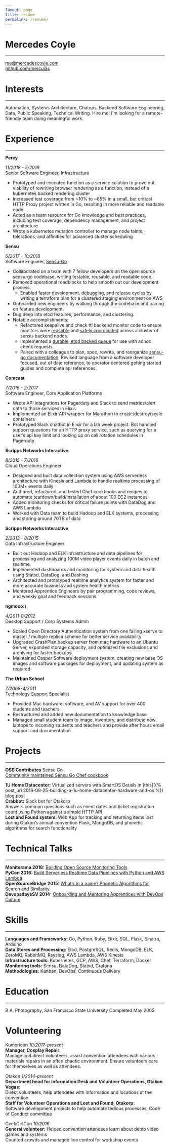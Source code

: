 ```yaml
---
layout: page
title: resume 
permalink: /resume/
---
```


# Mercedes Coyle 
---
me@mercedescoyle.com    
[github.com/mercul3s](http://github.com/mercul3s) 

# Interests
---
Automation, Systems Architecture, Chatops, Backend Software Engineering, Data, Public
Speaking, Technical Writing. Hire me! I'm looking for a remote-friendly team
doing meaningful work.

# Experience

---     
**Percy**

*11/2018 - 5/2019*   
Senior Software Engineer, Infrastructure
- Prototyped and executed function as a service solution to prove out viability
of rewriting browser rendering as a function, instead of a kubernetes backed rendering cluster
- Increased test coverage from ~10% to ~85% in a small, but critical HTTP Proxy
project written in Go, resulting in more reliable and readable code.
- Acted as a team resource for Go knowledge and best practices, including test
coverage, dependency management, and project architecture
- Wrote a kubernetes mutation controller to manage node taints, tolerations, and
affinities for advanced cluster scheduling

**Sensu**

*6/2017 - 10/2018*   
Software Engineer, [Sensu-Go](https://github.com/sensu/sensu-go)
- Collaborated on a team with 7 fellow developers on the open source sensu-go codebase, writing testable, reusable, and readable code.
- Removed operational roadblocks to help smooth out our development process.
  - Enabled faster development, debugging, and release cycles by writing a terraform plan for a clustered staging environment on AWS 
- Onboarded new engineers by walking through the codebase and pairing on feature development.
- Dug deep into etcd features, performance, and clustering.
- Notable accomplishments: 
  - Refactored keepalive and check ttl backend monitor code to ensure monitors 
  were [reusable](https://github.com/sensu/sensu-go/pull/897) and [safely coordinated](https://github.com/sensu/sensu-go/pull/1699) across a cluster of sensu-backend nodes.
  - Implemented a [durable, etcd backed queue](https://github.com/sensu/sensu-go/pull/937) for use with adhoc check requests.
  - Paired with a colleague to plan, spec, rewrite, and reorganize [sensu-go documentation](https://docs.sensu.io/sensu-core/2.0/). Revised language from a software developer focused, out of date reference, to operator centered getting started guides and complete api references.

**Comcast** 

*7/2016 - 2/2017*   
Software Engineer, Core Application Platforms
- Wrote API integrations for Pagerduty and Slack to send metrics/alert data to those services in Elixir. 
- Implemented an Elixir API wrapper for Marathon to create/destroy/scale containers
- Prototyped Slack chatbot in Elixir for a lab week project. Bot handled support questions for an HTTP proxy service, such as querying for a user’s api key limit and looking up on call rotation schedules in Pagerduty

**Scripps Networks Interactive** 

*8/2015 - 7/2016*   
Cloud Operations Engineer
- Designed and built data collection system using AWS serverless architecture with Kinesis and Lambda to handle realtime processing of 100M+ events daily
- Authored, refactored, and tested Chef cookbooks and recipes to automate teardown/build/installation of about 100 EC2 instances
- Added monitoring checks for critical failure points with DataDog and AWS Lambda
- Worked with Data team to build Hadoop and ELK systems, processing and storing around 70TB of data

**Scripps Networks Interactive** 

*2/2013 - 8/2015*   
Data Infrastructure Engineer
- Built out Hadoop and ELK infrastructure and data pipelines for processing and analyzing 100M video player events daily in batch and realtime
- Implemented dashboards and monitoring for system and data health using Statsd, DataDog, and Dashing
- Architected and prototyped realtime analytics system for faster and more accurate business and system health metrics
- Mentored Apprentice Engineers by pair programming, code reviews, and weekly goal and feedback sessions

**ngmoco:)** 

*4/2011-8/2012*     
Desktop Support / Corp Systems Admin                       
- Scaled Open Directory Authentication system from one failing xserve to master / multiple replica scheme for better service availability
- Upgraded CrashPlan backup server from mac hardware to an Ubuntu Server, expanded storage capacity, and optimized file exclusions and archiving for faster backups
- Maintained Casper Software deployment system, creating new base OS images and software packages for deployment, and updating system as required

**The Urban School**

*7/2008-4/2011*     
Technology Support Specialist
- Provided Mac hardware, software, and AV support for over 400 students and teachers
- Restructured and added new documentation to knowledge base
- Managed small student team to image, inventory, and distribute new laptops to incoming students and teachers and provide after hours email support and documentation

# Projects  
---     

**OSS Contributes**
[Sensu Go](http://github.com/sensu/sensu-go)  
[Community maintained Sensu Go Chef cookbook](http://github.com/sensu/sensu-go-chef)  

**1U Home Datacenter:** Virtualized servers with SmartOS Details in [this]({% post_url 2016-09-25-building-a-1u-home-datacenter-hardware-and-os %}) blog post  
**Crabbot:** Slack bot for Otakorp  
Answers common questions such as event dates and ticket registration count using Python against a simple HTTP API  
**Lost and Found system:** Web App for tracking and returning items lost during Otakon’s annual convention 
Flask, MongoDB, and phonetic algorithms for search functionality

# Technical Talks
---

**Monitorama 2018:** [Building Open Source Monitoring Tools](https://vimeo.com/274820910)  
**PyCon 2016:** [Build Serverless Realtime Data Pipelines with Python and AWS Lambda](https://www.youtube.com/watch?v=EpCHD9AIHAM)  
**OpenSourceBridge 2015:** [What’s in a name? Phonetic Algorithms for Search and Similarity](https://confreaks.tv/videos/osbridge2015-what-s-in-a-name-phonetic-algorithms-for-search-and-similarity)  
**DevopsdaysSV 2014:** [Onboarding and Mentoring Apprentices with DevOps Culture](https://vimeo.com/album/3173642/video/115484860)  

# Skills
---

**Languages and Frameworks:** Go, Python, Ruby, Elixir, SQL, Flask, Sinatra, Arduino  
**Data Stores and Processing:** Etcd, PostgreSQL, Redis, MongoDB, ELK, ZeroMQ, RabbitMQ, Rsyslog, AWS Lambda, AWS Kinesis  
**Infrastructure tools:** Kubernetes, GCP, AWS, Chef, Terraform, Docker  
**Monitoring tools:** Sensu, DataDog, Statsd, Grafana  
**Methodologies:** Kanban, DevOps, Continuous Delivery  

# Education
---

B.A. Photography, San Francisco State University    Completed May 2005

# Volunteering
Kumoricon *10/2017-present*  
**Manager, Cosplay Repair**:  
Manage and direct volunteers, assist convention attendees with various materials
repairs in an often chaotic environment. Ensure volunteers care for themselves
as well as attendees.

Otakon  *1/2014-present*    
**Department head for Information Desk and Volunteer Operations, Otakon Vegas:**  
Direct volunteers, help attendees with information and locations at the
convention  
**Staff for Volunteer Operations and Lost and Found, Otakorp:**  
Software development projects to help automate tedious processes, Code of Conduct committee

GeekGirlCon *10/2016*   
**General volunteer:** Helped convention attendees learn about demo video games and systems  
Counted crowds and managed line control for workshop events  
